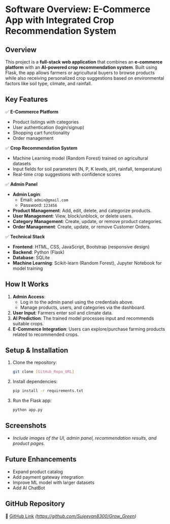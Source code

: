 # Software Overview: E-Commerce App with Integrated Crop Recommendation System  

## Overview  
This project is a **full-stack web application** that combines an **e-commerce platform** with an **AI-powered crop recommendation system**. Built using Flask, the app allows farmers or agricultural buyers to browse products while also receiving personalized crop suggestions based on environmental factors like soil type, climate, and rainfall.  

## Key Features  
✅ **E-Commerce Platform**  
- Product listings with categories  
- User authentication (login/signup)  
- Shopping cart functionality  
- Order management  

✅ **Crop Recommendation System**  
- Machine Learning model (Random Forest) trained on agricultural datasets  
- Input fields for soil parameters (N, P, K levels, pH, rainfall, temperature)  
- Real-time crop suggestions with confidence scores  

✅ **Admin Panel**  
- **Admin Login**:  
  - Email: `admin@gmail.com`  
  - Password: `123456`  
- **Product Management**: Add, edit, delete, and categorize products.  
- **User Management**: View, block/unblock, or delete users.  
- **Category Management**: Create, update, or remove product categories.
- **Order Management**: Create, update, or remove Customer Orders.  

✅ **Technical Stack**  
- **Frontend**: HTML, CSS, JavaScript, Bootstrap (responsive design)  
- **Backend**: Python (Flask)  
- **Database**: SQLite  
- **Machine Learning**: Scikit-learn (Random Forest), Jupyter Notebook for model training  

## How It Works  
1. **Admin Access**:  
   - Log in to the admin panel using the credentials above.  
   - Manage products, users, and categories via the dashboard.  
2. **User Input**: Farmers enter soil and climate data.  
3. **AI Prediction**: The trained model processes input and recommends suitable crops.  
4. **E-Commerce Integration**: Users can explore/purchase farming products related to recommended crops.  

## Setup & Installation  
1. Clone the repository:  
   ```bash  
   git clone [GitHub_Repo_URL]  
   ```  
2. Install dependencies:  
   ```bash  
   pip install -r requirements.txt  
   ```  
3. Run the Flask app:  
   ```bash  
   python app.py  
   ```  

## Screenshots  
- *Include images of the UI, admin panel, recommendation results, and product pages.*  

## Future Enhancements  
- Expand product catalog  
- Add payment gateway integration  
- Improve ML model with larger datasets
- Add AI ChatBot

## GitHub Repository  
🔗 [GitHub Link](https://github.com/Sujeevan8300/Grow_Green) *(https://github.com/Sujeevan8300/Grow_Green)*  

